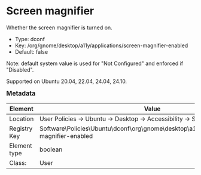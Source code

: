 # Screen magnifier

Whether the screen magnifier is turned on.

- Type: dconf
- Key: /org/gnome/desktop/a11y/applications/screen-magnifier-enabled
- Default: false

Note: default system value is used for "Not Configured" and enforced if "Disabled".

Supported on Ubuntu 20.04, 22.04, 24.04, 24.10.



<span style="font-size: larger;">**Metadata**</span>

| Element      | Value            |
| ---          | ---              |
| Location     | User Policies -> Ubuntu -> Desktop -> Accessibility -> Screen magnifier    |
| Registry Key | Software\Policies\Ubuntu\dconf\org\gnome\desktop\a11y\applications\screen-magnifier-enabled         |
| Element type | boolean |
| Class:       | User       |
